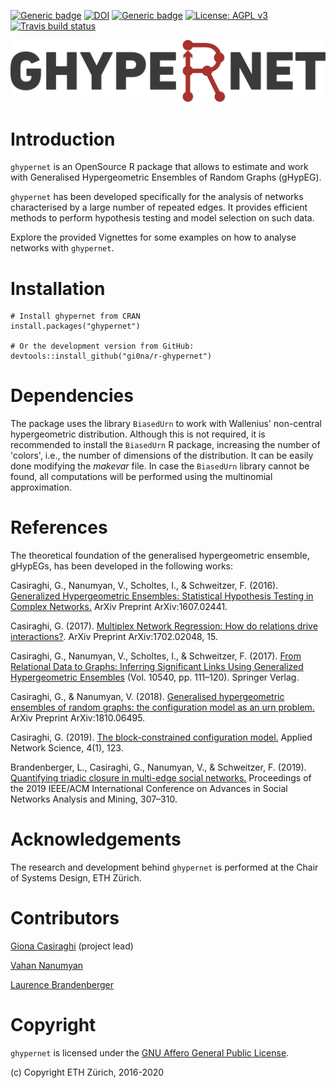   <!-- badges: start -->
[![Generic badge](https://www.r-pkg.org/badges/version-last-release/ghypernet)](https://cran.r-project.org/package=ghypernet)
[![DOI](https://zenodo.org/badge/DOI/10.5281/zenodo.2555300.svg)](https://doi.org/10.5281/zenodo.2555300)
[![Generic badge](https://cranlogs.r-pkg.org/badges/last-month/ghypernet)](https://cran.r-project.org/package=ghypernet)
[![License: AGPL v3](https://img.shields.io/badge/License-AGPL%20v3-red.svg)](https://www.gnu.org/licenses/agpl-3.0)
[![Travis build status](https://travis-ci.com/gi0na/r-ghypernet.svg?branch=master)](https://travis-ci.com/gi0na/r-ghypernet)
  <!-- badges: end -->
 

![](man/figures/logo.svg)

# Introduction
`ghypernet` is an OpenSource R package that allows to estimate and work with Generalised Hypergeometric Ensembles of Random Graphs (gHypEG).

`ghypernet` has been developed specifically for the analysis of networks characterised by a large number of repeated edges.
It provides efficient methods to perform hypothesis testing and model selection on such data.

Explore the provided Vignettes for some examples on how to analyse networks with `ghypernet`.

# Installation
```
# Install ghypernet from CRAN
install.packages("ghypernet")

# Or the development version from GitHub:
devtools::install_github("gi0na/r-ghypernet")
```
# Dependencies
The package uses the library `BiasedUrn` to work with Wallenius' non-central hypergeometric distribution.
Although this is not required, it is recommended to install the `BiasedUrn` R package, increasing the number of 'colors', i.e., the number of dimensions of the distribution.
It can be easily done modifying the _makevar_ file.
In case the `BiasedUrn` library cannot be found, all computations will be performed using the multinomial approximation.

# References
The theoretical foundation of the generalised hypergeometric ensemble, gHypEGs, has been developed in the following works:

Casiraghi, G., Nanumyan, V., Scholtes, I., & Schweitzer, F. (2016). [Generalized Hypergeometric Ensembles: Statistical Hypothesis Testing in Complex Networks.](https://arxiv.org/abs/1607.02441) ArXiv Preprint ArXiv:1607.02441.

Casiraghi, G. (2017). [Multiplex Network Regression: How do relations drive interactions?](https://arxiv.org/abs/1702.02048). ArXiv Preprint ArXiv:1702.02048, 15.

Casiraghi, G., Nanumyan, V., Scholtes, I., & Schweitzer, F. (2017). [From Relational Data to Graphs: Inferring Significant Links Using Generalized Hypergeometric Ensembles](https://doi.org/10.1007/978-3-319-67256-4_11) (Vol. 10540, pp. 111–120). Springer Verlag.

Casiraghi, G., & Nanumyan, V. (2018). [Generalised hypergeometric ensembles of random graphs: the configuration model as an urn problem.](https://arxiv.org/abs/1810.06495) ArXiv Preprint ArXiv:1810.06495.

Casiraghi, G. (2019). [The block-constrained configuration model.](https://doi.org/10.1007/s41109-019-0241-1) Applied Network Science, 4(1), 123. 

Brandenberger, L., Casiraghi, G., Nanumyan, V., & Schweitzer, F. (2019). [Quantifying triadic closure in multi-edge social networks.](https://doi.org/10.1145/3341161.3342926) Proceedings of the 2019 IEEE/ACM International Conference on Advances in Social Networks Analysis and Mining, 307–310.

# Acknowledgements
The research and development behind `ghypernet` is performed at the Chair of Systems Design, ETH Zürich.

# Contributors

[Giona Casiraghi](https://github.com/gi0na) (project lead)

[Vahan Nanumyan](https://www.sg.ethz.ch/)

[Laurence Brandenberger](https://www.sg.ethz.ch/team/people/brandenberger-laurence/)

# Copyright
`ghypernet` is licensed under the [GNU Affero General Public License](https://choosealicense.com/licenses/agpl-3.0/).

(c) Copyright ETH Zürich, 2016-2020
